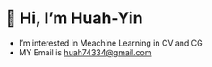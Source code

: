 # 👋 Hi, I’m Huah-Yin
- I’m interested in Meachine Learning in CV and CG
- MY Email is huah74334@gmail.com
